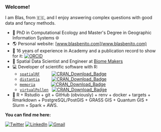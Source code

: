 
<!--
**BlasBenito/BlasBenito** is a ✨ _special_ ✨ repository because its `README.md` (this file) appears on your GitHub profile.

Here are some ideas to get you started:
👋
- 🔭 I’m currently working on ...
- 🌱 I’m currently learning ...
- 👯 I’m looking to collaborate on ...
- 🤔 I’m looking for help with ...
- 💬 Ask me about ...
- 📫 How to reach me: ...
- 😄 Pronouns: ...
- ⚡ Fun fact: ...

<img align="right" src="URL_TO_IMAGE_HERE" width="200px" style="width:200px;"/>

-->

### Welcome!

I am Blas, from :es:, and I enjoy answering complex questions with good data and fancy methods.

- :roller_coaster: PhD in Computational Ecology and Master's Degree in Geographic Information Systems :globe_with_meridians:
- :earth_americas: Personal website: [www.blasbenito.com](www.blasbenito.com)
- :notebook: 16 years of experience in Academy and a publication record to show for it: [![ORCID](https://img.shields.io/badge/ORCID-a6ce39.svg)](https://orcid.org/0000-0001-5105-7232)
- :office: Spatial Data Scientist and Engineer at [Biome Makers](https://biomemakers.com/)
- :computer: Developer of scientific software with R:
   - [`spatialRF`](https://CRAN.R-project.org/package=spatialRF) &nbsp;&nbsp;&nbsp;&nbsp;&nbsp;&nbsp;&nbsp;&nbsp; [![CRAN\_Download\_Badge](http://cranlogs.r-pkg.org/badges/grand-total/spatialRF)](https://CRAN.R-project.org/package=spatialRF)
   - [`distantia`](https://CRAN.R-project.org/package=distantia)&nbsp;&nbsp;&nbsp;&nbsp;&nbsp;&nbsp;&nbsp;&nbsp;&nbsp; [![CRAN\_Download\_Badge](http://cranlogs.r-pkg.org/badges/grand-total/distantia)](https://CRAN.R-project.org/package=distantia)
   - [`memoria`](https://cran.r-project.org/web/packages/memoria/index.html) &nbsp;&nbsp;&nbsp;&nbsp;&nbsp;&nbsp;&nbsp;&nbsp;&nbsp;&nbsp;&nbsp; [![CRAN\_Download\_Badge](http://cranlogs.r-pkg.org/badges/grand-total/memoria)](https://CRAN.R-project.org/package=memoria)
   - [`virtualPollen`](https://cran.r-project.org/web/packages/virtualPollen/index.html) &nbsp; [![CRAN\_Download\_Badge](http://cranlogs.r-pkg.org/badges/grand-total/virtualPollen)](https://CRAN.R-project.org/package=virtualPollen)
- :wrench: R + Rstudio + git + GitHub (obviously) + renv + docker + targets + Rmarkdown + PostgreSQL/PostGIS + GRASS GIS + Quantum GIS + Slurm + Spark + AWS.


__You can find me here:__

[![Twitter](https://img.shields.io/twitter/follow/blasbenito?style=social&url=https://twitter.com/blasbenito)](https://twitter.com/blasbenito)
[![LinkedIn](https://img.shields.io/twitter/url?style=social&label=connect%20with%20me&logo=linkedin&url=https://www.linkedin.com/in/blas-m-benito-6174a643/)](https://www.linkedin.com/in/blas-m-benito-6174a643/)
[![Gmail](https://img.shields.io/twitter/url?style=social&label=blasbenito@gmail.com&logo=gmail&url=https://www.blasbenito.com)](mailto:blasbenito@gmail.com)

<!--

__Tech__

[![Linux](https://svgshare.com/i/Zhy.svg)](https://svgshare.com/i/Zhy.svg)
[![R](https://img.shields.io/badge/-programming-black?style=plastic&logo=r&link=https://github.com/blasbenito/)](https://github.com/blasbenito/)
[![PostgreSQL](https://img.shields.io/badge/-programming-white?style=flat-square&logo=r&link=https://github.com/blasbenito/)](https://github.com/blasbenito/)
![Postgres](https://img.shields.io/badge/-PostgreSQL-white?&logo=postgresql&link=https://github.com/blasbenito/)

-->

